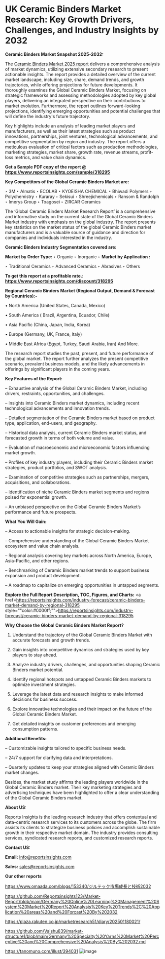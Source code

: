 # UK Ceramic Binders Market Research: Key Growth Drivers, Challenges, and Industry Insights by 2032

<strong>Ceramic Binders Market Snapshot 2025-2032:</strong>

The <a href=https://www.reportsinsights.com/sample/318295>Ceramic Binders Market 2025 report</a> delivers a comprehensive analysis of market dynamics, utilizing extensive secondary research to present actionable insights. The report provides a detailed overview of the current market landscape, including size, share, demand trends, and growth trajectories, while offering projections for future developments. It thoroughly examines the Global Ceramic Binders Market, focusing on strategic frameworks and assessing methodologies adopted by key global players, delivering an integrated perspective on their contributions to market evolution. Furthermore, the report outlines forward-looking projections, identifying emerging opportunities and potential challenges that will define the industry's future trajectory.

Key highlights include an analysis of leading market players and manufacturers, as well as their latest strategies such as product innovations, partnerships, joint ventures, technological advancements, and competitive segmentation by region and industry. The report offers a meticulous evaluation of critical factors such as production methodologies, marketing strategies, market share, growth rate, revenue streams, profit-loss metrics, and value chain dynamics.

<strong>Get a Sample PDF copy of the report @ <a href=https://www.reportsinsights.com/sample/318295 style=color:#0000ff;>https://www.reportsinsights.com/sample/318295</a></strong>

<strong>Key Competitors of the Global Ceramic Binders Market are:</strong>

‣ 3M
‣ Almatis
‣ ECOLAB
‣ KYOEISHA CHEMICAL
‣ Bhiwadi Polymers
‣ Polychemistry
‣ Kuraray
‣ Sekisui
‣ Shreejichemicals
‣ Ransom & Randolph
‣ Imerys Group
‣ Toagosei
‣ ZIRCAR Ceramics

The ‘Global Ceramic Binders Market Research Report’ is a comprehensive and informative study on the current state of the Global Ceramic Binders Market industry with emphasis on the global industry. The report presents key statistics on the market status of the global Ceramic Binders market manufacturers and is a valuable source of guidance and direction for companies and individuals interested in the industry.

<strong>Ceramic Binders Industry Segmentation covered are:</strong>

<strong>Market by Order Type: </strong>
‣ Organic
‣ Inorganic
‣ 
<strong>Market by Application :</strong>

‣ Traditional Ceramics
‣ Advanced Ceramics
‣ Abrasives
‣ Others

<strong>To get this report at a profitable rate.: <a href=https://www.reportsinsights.com/discount/318295 style=color:#0000ff;>https://www.reportsinsights.com/discount/318295</a></strong>

<strong>Regional Ceramic Binders Market (Regional Output, Demand &amp; Forecast by Countries):-</strong>

• North America (United States, Canada, Mexico)

• South America ( Brazil, Argentina, Ecuador, Chile)

• Asia Pacific (China, Japan, India, Korea)

• Europe (Germany, UK, France, Italy)

• Middle East Africa (Egypt, Turkey, Saudi Arabia, Iran) And More.

The research report studies the past, present, and future performance of the global market. The report further analyzes the present competitive scenario, prevalent business models, and the likely advancements in offerings by significant players in the coming years.

<strong>Key Features of the Report:</strong>

– Exhaustive analysis of the Global Ceramic Binders Market, including drivers, restraints, opportunities, and challenges.

– Insights into Ceramic Binders market dynamics, including recent technological advancements and innovation trends.

– Detailed segmentation of the Ceramic Binders market based on product type, application, end-users, and geography.

– Historical data analysis, current Ceramic Binders market status, and forecasted growth in terms of both volume and value.

– Evaluation of macroeconomic and microeconomic factors influencing market growth.

– Profiles of key industry players, including their Ceramic Binders market strategies, product portfolios, and SWOT analysis.

– Examination of competitive strategies such as partnerships, mergers, acquisitions, and collaborations.

– Identification of niche Ceramic Binders market segments and regions poised for exponential growth.

– An unbiased perspective on the Global Ceramic Binders Market’s performance and future prospects.

<strong>What You Will Gain:</strong>

– Access to actionable insights for strategic decision-making.

– Comprehensive understanding of the Global Ceramic Binders Market ecosystem and value chain analysis.

– Regional analysis covering key markets across North America, Europe, Asia-Pacific, and other regions.

– Benchmarking of Ceramic Binders market trends to support business expansion and product development.

– A roadmap to capitalize on emerging opportunities in untapped segments.

<strong>Explore the Full Report Description, TOC, Figures, and Charts:</strong>
<a href=https://reportsinsights.com/industry-forecast/ceramic-binders-market-demand-by-regional-318295 style=""color:#0000ff;"">https://reportsinsights.com/industry-forecast/ceramic-binders-market-demand-by-regional-318295</a>

<strong>Why Choose the Global Ceramic Binders Market Report?</strong>

1. Understand the trajectory of the Global Ceramic Binders Market with accurate forecasts and growth trends.

2. Gain insights into competitive dynamics and strategies used by key players to stay ahead.

3. Analyze industry drivers, challenges, and opportunities shaping Ceramic Binders market potential.

4. Identify regional hotspots and untapped Ceramic Binders markets to optimize investment strategies.

5. Leverage the latest data and research insights to make informed decisions for business success.

6. Explore innovative technologies and their impact on the future of the Global Ceramic Binders Market.

7. Get detailed insights on customer preferences and emerging consumption patterns.

<strong>Additional Benefits:</strong>

– Customizable insights tailored to specific business needs.

– 24/7 support for clarifying data and interpretations.

– Quarterly updates to keep your strategies aligned with Ceramic Binders market changes.

Besides, the market study affirms the leading players worldwide in the Global Ceramic Binders market. Their key marketing strategies and advertising techniques have been highlighted to offer a clear understanding of the Global Ceramic Binders market.

<strong><strong>About US</strong>:</strong>

Reports Insights is the leading research industry that offers contextual and data-centric research services to its customers across the globe. The firm assists its clients to strategize business policies and accomplish sustainable growth in their respective market domain. The industry provides consulting services, syndicated research reports, and customized research reports.

<strong>Contact US:</strong>

<p class=><b>Email:</b> <a href=mailto:info@reportsinsights.com>info@reportsinsights.com</a></p>
<p class=><b>Sales:</b> <a href=mailto:sales@reportsinsights.com>sales@reportsinsights.com</a></p>

<strong>Our other reports</strong>

<a href=https://www.omaada.com/blogs/153340/ジルテック市場成長と技術2032>https://www.omaada.com/blogs/153340/ジルテック市場成長と技術2032</a>

<a href=https://github.com/Reportsinsights123/Market-Report/blob/main/Germany%20Online%20Learning%20Management%20System%20Market%20Report%20Analysis%20Key%20Trends%2C%20Application%20areas%20and%20Forcast%20By%202032>https://github.com/Reportsinsights123/Market-Report/blob/main/Germany%20Online%20Learning%20Management%20System%20Market%20Report%20Analysis%20Key%20Trends%2C%20Application%20areas%20and%20Forcast%20By%202032</a>

<a href=https://plaza.rakuten.co.jp/marketresearch51/diary/202501180021/>https://plaza.rakuten.co.jp/marketresearch51/diary/202501180021/</a>

<a href=https://github.com/Vaishu839/market-structure1/blob/main/Germany%20Specialty%20Yarns%20Market%20Perceptive%20and%20Comprehensive%20Analysis%20By%202032.md>https://github.com/Vaishu839/market-structure1/blob/main/Germany%20Specialty%20Yarns%20Market%20Perceptive%20and%20Comprehensive%20Analysis%20By%202032.md</a>

<a href=https://tanomuno.com/illust/394031>https://tanomuno.com/illust/394031</a>
![image](https://github.com/user-attachments/assets/4b6ca486-6652-49aa-8e3f-5ee0ffd94604)
